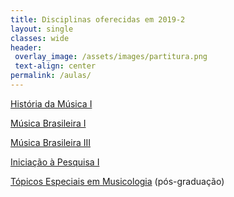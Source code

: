 ```yaml
---
title: Disciplinas oferecidas em 2019-2
layout: single
classes: wide
header:
 overlay_image: /assets/images/partitura.png
 text-align: center
permalink: /aulas/
---
```


[História da Música I](/aulas/hm1)

[Música Brasileira I](/aulas/mb1)

[Música Brasileira III](/aulas/mb3)

[Iniciação à Pesquisa I](/aulas/ipem1)

[Tópicos Especiais em Musicologia](/aulas/pos) (pós-graduação)


